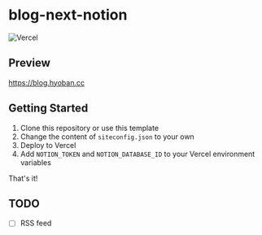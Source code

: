# blog-next-notion

![Vercel](https://vercelbadge.vercel.app/api/hyoban/blog-next-notion)

## Preview

https://blog.hyoban.cc

## Getting Started

1. Clone this repository or use this template
2. Change the content of `siteconfig.json` to your own
3. Deploy to Vercel
4. Add `NOTION_TOKEN` and `NOTION_DATABASE_ID` to your Vercel environment variables

That's it!

## TODO

- [ ] RSS feed
